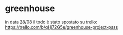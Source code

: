 # greenhouse
in data 28/08 il todo è stato spostato su trello:
https://trello.com/b/qHj72G5e/greenhouse-project-psss
